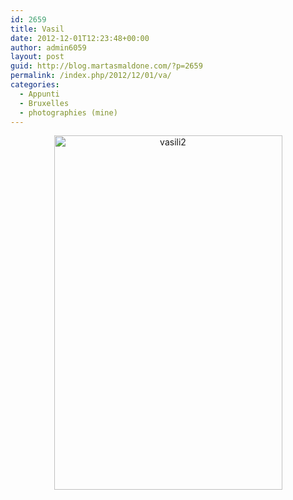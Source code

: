```yaml
---
id: 2659
title: Vasil
date: 2012-12-01T12:23:48+00:00
author: admin6059
layout: post
guid: http://blog.martasmaldone.com/?p=2659
permalink: /index.php/2012/12/01/va/
categories:
  - Appunti
  - Bruxelles
  - photographies (mine)
---
```

<p style="text-align: center;">
  <p style="text-align: center;">
    <p style="text-align: center;">
      <img class="aligncenter size-full wp-image-3496" src="http://blog.martasmaldone.eu/wp-content/uploads/2012/12/vasili2.jpg" alt="vasili2" width="365" height="567" srcset="http://blog.martasmaldone.eu/wp-content/uploads/2012/12/vasili2.jpg 365w, http://blog.martasmaldone.eu/wp-content/uploads/2012/12/vasili2-193x300.jpg 193w" sizes="(max-width: 365px) 100vw, 365px" />
    </p>